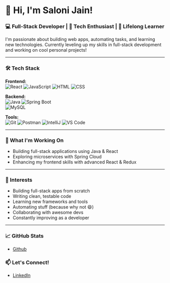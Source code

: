 # 👋 Hi, I'm Saloni Jain!

### 💻 Full-Stack Developer | 🚀 Tech Enthusiast | 🎯 Lifelong Learner

I'm passionate about building web apps, automating tasks, and learning new technologies. Currently leveling up my skills in full-stack development and working on cool personal projects!

---
### 🛠️ Tech Stack

**Frontend:**  
![React](https://img.shields.io/badge/-React-61DAFB?style=flat&logo=react&logoColor=white) 
![JavaScript](https://img.shields.io/badge/-JavaScript-F7DF1E?style=flat&logo=javascript&logoColor=black) 
![HTML](https://img.shields.io/badge/-HTML5-E34F26?style=flat&logo=html5&logoColor=white) 
![CSS](https://img.shields.io/badge/-CSS3-1572B6?style=flat&logo=css3&logoColor=white)  

**Backend:**  
![Java](https://img.shields.io/badge/-Java-007396?style=flat&logo=java&logoColor=white)
![Spring Boot](https://img.shields.io/badge/-Spring_Boot-6DB33F?style=flat&logo=spring-boot&logoColor=white)  
![MySQL](https://img.shields.io/badge/-MySQL-4479A1?style=flat&logo=mysql&logoColor=white) 

**Tools:**  
![Git](https://img.shields.io/badge/-Git-F05032?style=flat&logo=git&logoColor=white) 
![Postman](https://img.shields.io/badge/-Postman-FF6C37?style=flat&logo=postman&logoColor=white) 
![IntelliJ](https://img.shields.io/badge/-IntelliJ_IDEA-000000?style=flat&logo=intellij-idea&logoColor=white) 
![VS Code](https://img.shields.io/badge/-VS_Code-007ACC?style=flat&logo=visual-studio-code&logoColor=white)

---
### 🚀 What I'm Working On

- Building full-stack applications using Java & React
- Exploring microservices with Spring Cloud
- Enhancing my frontend skills with advanced React & Redux

---
 ### 🧠 Interests
  
- Building full-stack apps from scratch  
- Writing clean, testable code  
- Learning new frameworks and tools  
- Automating stuff (because why not 😄)  
- Collaborating with awesome devs  
- Constantly improving as a developer
---

### 📈 GitHub Stats
- [Github](https://github.com/SaloniJain923)

### 📫 Let's Connect!
- [LinkedIn](https://www.linkedin.com/in/saloni-jain-436a14211/)

